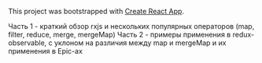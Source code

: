 This project was bootstrapped with [Create React App](https://github.com/facebook/create-react-app).

Часть 1 - краткий обзор rxjs и нескольких популярных операторов (map, filter, reduce, merge, mergeMap)
Часть 2 - примеры применения в redux-observable, с уклоном на различия между map и mergeMap и их применения в Epic-ах